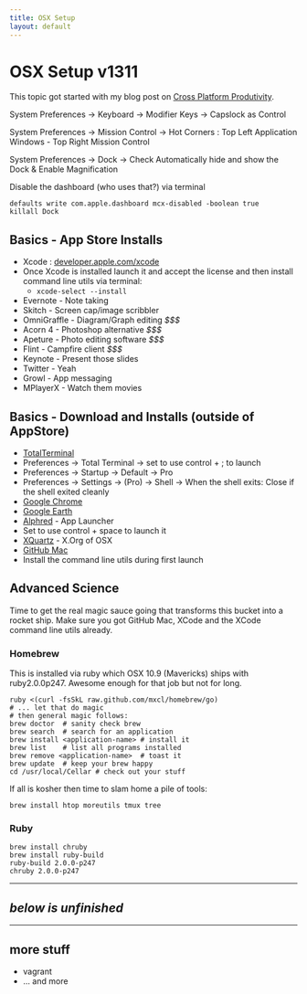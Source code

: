 ```yaml
---
title: OSX Setup
layout: default
---
```


# OSX Setup v1311 #

This topic got started with my blog post on [Cross Platform Produtivity](/2013/06/10/cross_platform_productivity.html).

System Preferences -> Keyboard -> Modifier Keys -> Capslock as Control

System Preferences -> Mission Control -> Hot Corners : Top Left Application Windows - Top Right Mission Control

System Preferences -> Dock -> Check Automatically hide and show the Dock & Enable Magnification

Disable the dashboard (who uses that?) via terminal

```
defaults write com.apple.dashboard mcx-disabled -boolean true
killall Dock
```

## Basics - App Store Installs ##

* Xcode : [developer.apple.com/xcode](https://developer.apple.com/xcode/)
* Once Xcode is installed launch it and accept the license and then install command line utils via terminal:
  * ```xcode-select --install```
* Evernote - Note taking
* Skitch - Screen cap/image scribbler
* OmniGraffle - Diagram/Graph editing *$$$*
* Acorn 4 - Photoshop alternative *$$$*
* Apeture - Photo editing software *$$$*
* Flint - Campfire client *$$$* 
* Keynote - Present those slides 
* Twitter - Yeah 
* Growl - App messaging 
* MPlayerX - Watch them movies

## Basics - Download and Installs (outside of AppStore)

* [TotalTerminal](http://totalterminal.binaryage.com)
 * Preferences -> Total Terminal -> set to use control + ; to launch
 * Preferences -> Startup -> Default -> Pro
 * Preferences -> Settings -> (Pro) -> Shell -> When the shell exits: Close if the shell exited cleanly
* [Google Chrome](http://chrome.google.com)
* [Google Earth](http://earth.google.com) 
* [Alphred](http://www.alphredapp.com) - App Launcher
 * Set to use control + space to launch it
* [XQuartz](http://xquartz.macosforge.org/landing/) - X.Org of OSX
* [GitHub Mac](http://mac.github.com) 
 * Install the command line utils during first launch

## Advanced Science ##

Time to get the real magic sauce going that transforms this bucket into a rocket ship.  Make sure you got GitHub Mac, XCode and the XCode command line utils already.

### Homebrew

This is installed via ruby which OSX 10.9 (Mavericks) ships with ruby2.0.0p247.  Awesome enough for that job but not for long.

```
ruby <(curl -fsSkL raw.github.com/mxcl/homebrew/go)
# ... let that do magic
# then general magic follows:
brew doctor  # sanity check brew
brew search  # search for an application
brew install <application-name> # install it
brew list    # list all programs installed 
brew remove <application-name>  # toast it
brew update  # keep your brew happy
cd /usr/local/Cellar # check out your stuff
```

If all is kosher then time to slam home a pile of tools:

```
brew install htop moreutils tmux tree
```

### Ruby

```
brew install chruby 
brew install ruby-build
ruby-build 2.0.0-p247
chruby 2.0.0-p247
```

----

## *below is unfinished*

----

## more stuff

* vagrant
* ... and more
